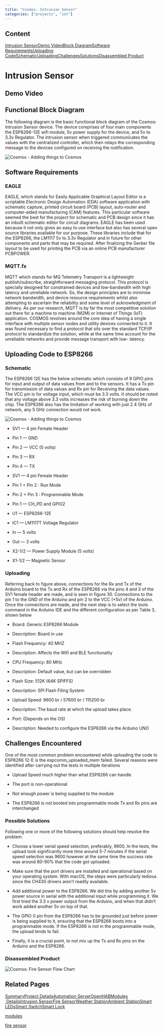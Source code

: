 ```yaml
---
title: "Cosmos: Intrusion Sensor"
categories: ["projects", "iot"]
---  
```

Content
-------

[Intrusion Sensor](#intrusion-sensor)[Demo Video](#demo)[Block Diagram](#block-diagram)[Software Requirements](#sw-req)[Uploading Code](#uploading-code)[Schematic](#schematic)[Uploading](#uploading)[Challenges](#challenges)[Solutions](#solutions)[Disassembled Product](#final-product)

Intrusion Sensor
================

Demo Video
----------

Functional Block Diagram
------------------------

The following diagram is the basic functional block diagram of the Cosmos: Intrusion Sensor device. The device comprises of four main components the ESP8266-12E wifi module, 5v power supply for the device, and 5v to 3.3v Regulator. The intrusion sensor when triggered communicates the values with the centralized controller, which then relays the corresponding message to the devices configured on receiving the notification.

![Cosmos - Adding things to Cosmos](https://project-odyssey.s3.us-east-2.amazonaws.com/8b15154ef8757bcc834f152e8d28d0ee.png)

Software Requirements
---------------------

### EAGLE

EAGLE, which stands for Easily Applicable Graphical Layout Editor is a scriptable Electronic Design Automation (EDA) software application with schematic capture, printed circuit board (PCB) layout, auto-router and computer-aided manufacturing (CAM) features. This particular software seemed the best for the project for schematic and PCB design since it has an inbuilt schematic editor for circuit diagrams. EAGLE has been used because it not only gives an easy to use interface but also has several open source libraries available for our purpose. These libraries include that for the ESP8266, the LM1117 5v to 3.3v Regulator and in future for other components and parts that may be required. After finalizing the Gerber file layout to be used for printing the PCB via an online PCB manufacturer PCBPOWER.

### MQTT.fx

MQTT which stands for MQ Telemetry Transport is a lightweight publish/subscribe, straightforward messaging protocol. This protocol is specially designed for constrained devices and low-bandwidth with high latency and unreliable network. So, the design principles are to minimise network bandwidth, and device resource requirements whilst also attempting to ascertain the reliability and some level of acknowledgment of delivery. As per our research, MQTT is by far the most competitive solution out there for a machine to machine (M2M) or Internet of Things (IoT) application. COSMOS revolves around the core idea of having a single interface with multiple sensor nodes and utility devices connected to it. It was found necessary to find a protocol that sits over the standard TCP/IP protocol to standardize the solution, while at the same time account for the unreliable networks and provide message transport with low- latency.

Uploading Code to ESP8266
-------------------------

### Schematic

The ESP8266 12E has the below schematic which consists of 9 GPIO pins for input and output of data values from and to the sensors. It has a Tx pin for transmission of data values and Rx pin for Receiving the data values. The VCC pin is for voltage input, which must be 3.3 volts. It should be noted that any voltage above 3.3 volts increases the risk of burning down the chip. The ESP8266 also has the limitation of working with just 2.4 GHz of network, any 5 GHz connection would not work.

![Cosmos - Adding things to Cosmos](https://project-odyssey.s3.us-east-2.amazonaws.com/7ec3b48d382d91bbbbd7d6f7d7a2819c.png)

*   SV1 — 4 pin Female Header
*   Pin 1 — GND
*   Pin 2 — VCC (5 volts)
*   Pin 3 — RX
*   Pin 4 — TX
*   SV1 — 4 pin Female Header
*   Pin 1 + Pin 2 : Run Mode
*   Pin 2 + Pin 3 : Programmable Mode
*   Pin 1 — CH\_PD and GPIO2
*   U1 — ESP8266-12E  
    
*   IC1 — LM1117T Voltage Regulator  
    
*   In — 5 volts
*   Out — 3 volts  
    
*   X2-1/2 — Power Supply Module (5 volts)  
    
*   X1-1/2 — Magnetic Sensor  
    

### Uploading

Referring back to figure above, connections for the Rx and Tx of the Arduino board to the Tx and Rx of the ESP8266 via the pins 4 and 3 of the SV1 female header are made, and is seen in figure 30. Connections to the pin 1 to the GND of the Arduino and pin 2 to the VCC (+5v) of the Arduino. Once the connections are made, and the next step is to select the tools command in the Arduino IDE and the different configuration as per Table 3, shown below

*   Board: Generic ESP8266 Module
*   Description: Board in use  
    
*   Flash Frequency: 40 MHZ
*   Description: Affects the Wifi and BLE functionality
*   CPU Frequency: 80 MHz  
    
*   Description: Default value, but can be overridden  
    
*   Flash Size: 512K (64K SPIFFS)  
    
*   Description: SPI Flash Filing System
*   Upload Speed: 9600 br / 57600 br / 115200 br  
    
*   Description: The baud rate at which the upload takes place.
*   Port: (Depends on the OS)  
    
*   Description: Needed to configure the ESP8266 via the Arduino UNO

Challenges Encountered
----------------------

One of the most common problem encountered while uploading the code to ESP8266 12-E is the espcomm\_uploaded\_mem failed. Several reasons were identified after carrying out the tests in multiple iterations

*   Upload Speed much higher than what ESP8266 can handle
*   The port is non-operational
*   Not enough power is being supplied to the module  
    
*   The ESP8266 is not booted into programmable mode Tx and Rx pins are interchanged  
    

### Possible Solutions

Following one or more of the following solutions should help resolve the problem.

*   Choose a lower serial speed selection, preferably, 9600. In the tests, the upload took significantly more time around 5-7 minutes if the serial speed selection was 9600 however at the same time the success rate was around 80-90% that the code got uploaded.
*   Make sure that the port drivers are installed and operational based on your operating system. With macOS, the steps were particularly tedious since the CH430 drivers aren’t readily available.
*   Add additional power to the ESP8266. We did this by adding another 5v power source in serial with the additional input while programming it. We first tried the 3.3 v power output from the Arduino, and when that didn’t work added another 5v on top of that.  
    
*   The GPIO 0 pin from the ESP8266 has to be grounded just before power is being supplied to it, ensuring that the ESP8266 boots into a programmable mode. If the ESP8266 is not in the programmable mode, the upload tends to fail.  
    
*   Finally, it is a crucial point, to not mix up the Tx and Rx pins on the Arduino and the ESP8266.  
    

### Disassembled Product

![Cosmos: Fire Sensor Flow Chart](https://project-odyssey.s3.us-east-2.amazonaws.com/ed2701c3965915332f173e56a35ac6f2.jpg)

Related Pages
-------------

[Summary](../../2017-11-02cosmos.markdown)[Project Details](2017-11-02-cosmos-01-project-details.markdown)[Automation Server](2017-11-02-cosmos-02-automation-server.markdown)[OpenHAB](2017-11-02-cosmos-03-openhab.markdown)[Modules  Details](2017-11-02-cosmos-04-modules-00-Introduction.markdown)[Intrusion Sensor](../../../../projects/iot/cosmos/modules/intrusion-sensor.html)[Fire Sensor](../../../../projects/iot/cosmos/modules/fire-sensor.html)[Weather Station](../../../../projects/iot/cosmos/modules/weather-station.html)[Ambient Station](../../../../projects/iot/cosmos/modules/ambient-station.html)[Smart LEDs](../../../../projects/iot/cosmos/modules/smart-leds.html)[Smart Switch](../../../../projects/iot/cosmos/modules/connected-switches.html)[Smart Lock](../../../../projects/iot/cosmos/modules/smart-lock.html)

[modules](2017-11-02-cosmos-04-modules-00-Introduction.markdown)

[fire sensor](../../../../projects/iot/cosmos/modules/fire-sensor.html)

